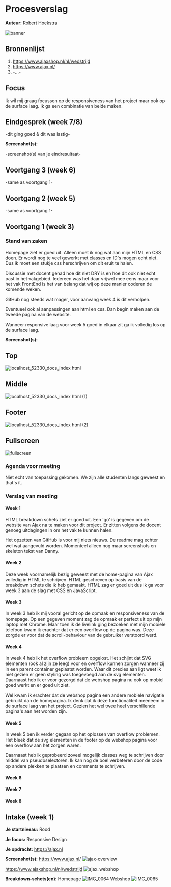 # Procesverslag
**Auteur:** Robert Hoekstra

![banner](https://user-images.githubusercontent.com/45421908/91854183-a0af9380-ec63-11ea-9dc9-4cc821d9f7de.png)


## Bronnenlijst
1. https://www.ajaxshop.nl/nl/wedstrijd
2. https://www.ajax.nl/
3. -...-

## Focus
Ik wil mij graag focussen op de responsiveness van het project maar ook op de surface laag. Ik ga een combinatie van beide maken.


## Eindgesprek (week 7/8)

-dit ging goed & dit was lastig-

**Screenshot(s):**

-screenshot(s) van je eindresultaat-



## Voortgang 3 (week 6)

-same as voortgang 1-



## Voortgang 2 (week 5)

-same as voortgang 1-



## Voortgang 1 (week 3)

### Stand van zaken
Homepage ziet er goed uit. Alleen moet ik nog wat aan mijn HTML en CSS doen. Er wordt nog te veel gewerkt met classes en ID's mogen echt niet. Dus ik moet een stukje css herschrijven om dit eruit te halen.

Discussie met docent gehad hoe dit niet DRY is en hoe dit ook niet echt past in het vakgebied. Iedereen was het daar vrijwel mee eens maar voor het vak FrontEnd is het van belang dat wij op deze manier coderen de komende weken.

GitHub nog steeds wat mager, voor aanvang week 4 is dit verholpen.

Eventueel ook al aanpassingen aan html en css. Dan begin maken aan de tweede pagina van de website.

Wanneer responsive laag voor week 5 goed in elkaar zit ga ik volledig los op de surface laag.

**Screenshot(s):**


## Top 
![localhost_52330_docs_index html](https://user-images.githubusercontent.com/45421908/93743344-3352ab00-fbf0-11ea-8a80-937d71984670.png)
## Middle
![localhost_52330_docs_index html (1)](https://user-images.githubusercontent.com/45421908/93743332-2c2b9d00-fbf0-11ea-9420-fb9ea815da6b.png)
## Footer
![localhost_52330_docs_index html (2)](https://user-images.githubusercontent.com/45421908/93743342-3352ab00-fbf0-11ea-94c1-4e53b7148e55.png)
## Fullscreen
![fullscreen](https://imgur.com/bGxPABa.png)




### Agenda voor meeting
Niet echt van toepassing gekomen. We zijn alle studenten langs geweest en that's it.

### Verslag van meeting

#### Week 1
HTML breakdown schets ziet er goed uit. Een 'go' is gegeven om de website van Ajax na te maken voor dit project. Er zitten volgens de docent genoeg uitdagingen in om het vak te kunnen halen.

Het opzetten van GitHub is voor mij niets nieuws. De readme mag echter wel wat aangevuld worden. Momenteel alleen nog maar screenshots en skeleton tekst van Danny.

#### Week 2
Deze week voornamelijk bezig geweest met de home-pagina van Ajax volledig in HTML te schrijven. HTML geschreven op basis van de breakdown schets die ik heb gemaakt.
HTML zag er goed uit dus ik ga voor week 3 aan de slag met CSS en JavaScript.

#### Week 3
In week 3 heb ik mij vooral gericht op de opmaak en responsiveness van de homepage.
Op een gegeven moment zag de opmaak er perfect uit op mijn laptop met Chrome.
Maar toen ik de livelink ging bezoeken met mijn mobiele telefoon kwam ik erachter dat er een overflow op de pagina was. Deze zorgde er voor dat de scroll-behaviour van de gebruiker verstoord werd. 

#### Week 4
In week 4 heb ik het overflow probleem opgelost. Het schijnt dat SVG elementen (ook al zijn ze leeg) voor en overflow kunnen zorgen wanneer zij in een parent container geplaatst worden. Waar dit precies aan ligt weet ik niet gezien er geen styling was toegevoegd aan de svg elementen. Daarnaast heb ik er voor gezorgd dat de webshop pagina nu ook op mobiel goed werkt en er goed uit ziet.

Wel kwam ik erachter dat de webshop pagina een andere mobiele navigatie gebruikt dan de homepagina. Ik denk dat ik deze functionaliteit meeneem in de surface laag van het project. Gezien het wel twee heel verschillende pagina's aan het worden zijn. 

#### Week 5
In week 5 ben ik verder gegaan op het oplossen van overflow problemen. Het bleek dat de svg elementen in de footer op de webshop pagina voor een overflow aan het zorgen waren.

Daarnaast heb ik geprobeerd zoveel mogelijk classes weg te schrijven door middel van pseudoselectoren. Ik kan nog de boel verbeteren door de code op andere plekken te plaatsen en comments te schrijven.

#### Week 6
#### Week 7
#### Week 8



## Intake (week 1)

**Je startniveau:** Rood

**Je focus:** Responsive Design

**Je opdracht:** https://ajax.nl

**Screenshot(s):**
https://www.ajax.nl/
![ajax-overview](https://user-images.githubusercontent.com/45421908/91839319-1f4e0600-ec4f-11ea-97f9-0aa0a9a75520.png)

https://www.ajaxshop.nl/nl/wedstrijd
![ajax_webshop](https://user-images.githubusercontent.com/45421908/91841490-c54f3f80-ec52-11ea-962c-d7eec6634637.png)




**Breakdown-schets(en):**
Homepage
![IMG_0064](https://user-images.githubusercontent.com/45421908/91853409-6ee9fd00-ec62-11ea-8ad4-b5f117522b3c.PNG)
Webshop
![IMG_0065](https://user-images.githubusercontent.com/45421908/91853401-6bef0c80-ec62-11ea-953c-70530259bca7.PNG)


